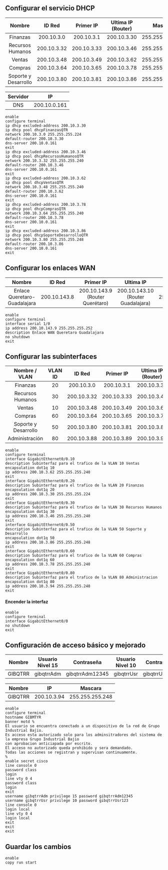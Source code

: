 ## Configurar el servicio DHCP
|        Nombre        |   ID Red    |  Primer IP  | Ultima IP (Router) |     Mascara     |
| :------------------: | :---------: | :---------: | :----------------: | :-------------: |
|       Finanzas       | 200.10.3.0  | 200.10.3.1  |    200.10.3.30     | 255.255.255.224 |
|   Recursos Humanos   | 200.10.3.32 | 200.10.3.33 |    200.10.3.46     | 255.255.255.240 |
|        Ventas        | 200.10.3.48 | 200.10.3.49 |    200.10.3.62     | 255.255.255.240 |
|       Compras        | 200.10.3.64 | 200.10.3.65 |    200.10.3.78     | 255.255.255.240 |
| Soporte y Desarrollo | 200.10.3.80 | 200.10.3.81 |    200.10.3.86     | 255.255.255.248 |

| Servidor |      IP      |
| :------: | :----------: |
|   DNS    | 200.10.0.161 |

```
enable
configure terminal
ip dhcp excluded-address 200.10.3.30
ip dhcp pool dhcpFinanzasQTR
network 200.10.3.0 255.255.255.224
default-router 200.10.3.30
dns-server 200.10.0.161
exit
ip dhcp excluded-address 200.10.3.46
ip dhcp pool dhcpRecursosHumanosQTR
network 200.10.3.32 255.255.255.240
default-router 200.10.3.46
dns-server 200.10.0.161
exit
ip dhcp excluded-address 200.10.3.62
ip dhcp pool dhcpVentasQTR
network 200.10.3.48 255.255.255.240
default-router 200.10.3.62
dns-server 200.10.0.161
exit
ip dhcp excluded-address 200.10.3.78
ip dhcp pool dhcpComprasQTR
network 200.10.3.64 255.255.255.240
default-router 200.10.3.78
dns-server 200.10.0.161
exit
ip dhcp excluded-address 200.10.3.86
ip dhcp pool dhcpSoporteDesarrolloQTR
network 200.10.3.80 255.255.255.248
default-router 200.10.3.86
dns-server 200.10.0.161
exit
```
## Configurar los enlaces WAN
|            Nombre            |    ID Red    |             Primer IP              |               Ultima IP               |     Mascara     |
| :--------------------------: | :----------: | :--------------------------------: | :-----------------------------------: | :-------------: |
| Enlace Queretaro-Guadalajara | 200.10.143.8 | 200.10.143.9<br>(Router Querétaro) | 200.10.143.10<br>(Router Guadalajara) | 255.255.255.252 |

```
enable
configure terminal
interface serial 1/0
ip address 200.10.143.9 255.255.255.252
description Enlace WAN Queretaro Guadalajara
no shutdown
exit
```
## Configurar las subinterfaces

|    Nombre / VLAN     | VLAN ID |   ID Red    |  Primer IP  | Ultima IP (Router) |     Mascara     |
| :------------------: | :-----: | :---------: | :---------: | :----------------: | :-------------: |
|       Finanzas       |   20    | 200.10.3.0  | 200.10.3.1  |    200.10.3.30     | 255.255.255.224 |
|   Recursos Humanos   |   30    | 200.10.3.32 | 200.10.3.33 |    200.10.3.46     | 255.255.255.240 |
|        Ventas        |   10    | 200.10.3.48 | 200.10.3.49 |    200.10.3.62     | 255.255.255.240 |
|       Compras        |   60    | 200.10.3.64 | 200.10.3.65 |    200.10.3.78     | 255.255.255.240 |
| Soporte y Desarrollo |   50    | 200.10.3.80 | 200.10.3.81 |    200.10.3.86     | 255.255.255.248 |
|    Administración    |   80    | 200.10.3.88 | 200.10.3.89 |    200.10.3.94     | 255.255.255.248 |

```
enable
configure terminal
interface GigabitEthernet0/0.10
description Subinterfaz para el trafico de la VLAN 10 Ventas
encapsulation dot1q 10
ip address 200.10.3.62 255.255.255.240
exit
interface GigabitEthernet0/0.20
description Subinterfaz para el trafico de la VLAN 20 Finanzas
encapsulation dot1q 20
ip address 200.10.3.30 255.255.255.224
exit
interface GigabitEthernet0/0.30
description Subinterfaz para el trafico de la VLAN 30 Recursos Humanos
encapsulation dot1q 30
ip address 200.10.3.46 255.255.255.240
exit
interface GigabitEthernet0/0.50
description Subinterfaz para el trafico de la VLAN 50 Soporte y Desarrollo
encapsulation dot1q 50
ip address 200.10.3.86 255.255.255.248
exit
interface GigabitEthernet0/0.60
description Subinterfaz para el trafico de la VLAN 60 Compras
encapsulation dot1q 60
ip address 200.10.3.78 255.255.255.240
exit
interface GigabitEthernet0/0.80
description Subinterfaz para el trafico de la VLAN 80 Administracion
encapsulation dot1q 80
ip address 200.10.3.94 255.255.255.248
exit
```
#### Encender la interfaz

```
enable
configure terminal
interface GigabitEthernet0/0
no shutdown
exit
```
## Configuración de acceso básico y mejorado
| Nombre  | Usuario Nivel 15 |   Contraseña    | Usuario Nivel 10 |  Contraseña   |
| :-----: | :--------------: | :-------------: | :--------------: | :-----------: |
| GIBQTRR |    gibqtrrAdm    | gibqtrrAdm12345 |    gibqtrrUsr    | gibqtrrUsr123 |

| Nombre  |     IP      |     Mascara     |
| :-----: | :---------: | :-------------: |
| GIBQTRR | 200.10.3.94 | 255.255.255.248 |

```
enable
configure terminal
hostname GIBMTYR
banner motd %
El usuario se encuentra conectado a un dispositivo de la red de Grupo Industrial Bajio.
Es acceso esta autorizado solo para los adminsitradores del sistema de la empresa Grupo Industrial Bajio
con aprobacion anticiapada por escrito.
El acceso no autorizado queda prohibido y sera demandado.
Todas las acciones se registran y supervisan continuamente.
%
enable secret cisco
line console 0
password class
login
line vty 0 4
password class
login
exit
username gibqtrrAdm privilege 15 password gibqtrrAdm12345
username gibqtrrUsr privilege 10 password gibqtrrUsr123
line console 0
login local
line vty 0 4
login local
exit
exit
exit
```
## Guardar los cambios

```
enable
copy run start
```